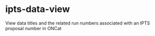 # ipts-data-view
View data titles and the related run numbers associated with an IPTS proposal number in ONCat
